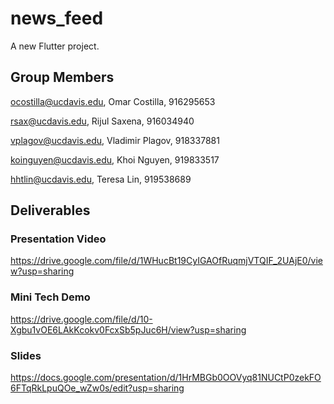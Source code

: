 # news_feed

A new Flutter project.

## Group Members
ocostilla@ucdavis.edu, Omar Costilla, 916295653

rsax@ucdavis.edu, Rijul Saxena, 916034940

vplagov@ucdavis.edu, Vladimir Plagov, 918337881

koinguyen@ucdavis.edu, Khoi Nguyen, 919833517

hhtlin@ucdavis.edu, Teresa Lin, 919538689

## Deliverables

### Presentation Video

https://drive.google.com/file/d/1WHucBt19CyIGAOfRuqmjVTQIF_2UAjE0/view?usp=sharing

### Mini Tech Demo

https://drive.google.com/file/d/10-Xgbu1vOE6LAkKcokv0FcxSb5pJuc6H/view?usp=sharing

### Slides

https://docs.google.com/presentation/d/1HrMBGb0OOVyq81NUCtP0zekFO6FTqRkLpuQOe_wZw0s/edit?usp=sharing